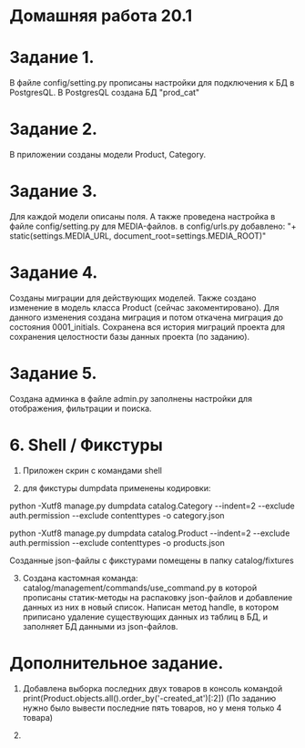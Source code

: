 # Домашняя работа 20.1

# Задание 1.
В файле config/setting.py прописаны настройки для подключения к БД в PostgresQL.
В PostgresQL создана БД "prod_cat"

# Задание 2.
В приложении созданы модели Product, Category.

# Задание 3.
Для каждой модели описаны поля.
А также проведена настройка в файле config/setting.py для MEDIA-файлов.
в config/urls.py добавлено:
"+ static(settings.MEDIA_URL, document_root=settings.MEDIA_ROOT)"

# Задание 4.
Созданы миграции для действующих моделей.
Также создано изменение в модель класса Product (сейчас закоментировано). 
Для данного изменения создана миграция и потом откачена миграция до состояния 0001_initials.
Сохранена вся история миграций проекта для сохранения целостности базы данных проекта (по заданию).

# Задание 5.
Создана админка
в файле admin.py заполнены настройки для отображения, фильтрации и поиска.

# 6. Shell / Фикстуры 

1. Приложен скрин с командами shell

2. для фикстуры dumpdata применены кодировки:

python -Xutf8 manage.py dumpdata catalog.Category --indent=2 --exclude auth.permission --exclude contenttypes -o category.json

python -Xutf8 manage.py dumpdata catalog.Product --indent=2 --exclude auth.permission --exclude contenttypes -o products.json

Созданные json-файлы с фикстурами помещены в папку catalog/fixtures

3. Создана кастомная команда:
catalog/management/commands/use_command.py
в которой прописаны статик-методы на распаковку json-файлов и добавление данных из них в новый список.
Написан метод handle, в котором приписано удаление существующих данных из таблиц в БД, 
и заполняет БД данными из json-файлов.

# Дополнительное задание.
1. Добавлена выборка последних двух товаров в консоль командой 
print(Product.objects.all().order_by('-created_at')[:2])
(По заданию нужно было вывести последние пять товаров, но у меня только 4 товара)

2. 

